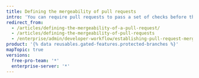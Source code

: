 ```yaml
---
title: Defining the mergeability of pull requests
intro: 'You can require pull requests to pass a set of checks before they can be merged. For example, you can block pull requests that don\'t pass status checks or require that pull requests have a specific number of approving reviews before they can be merged.'
redirect_from:
  - /articles/defining-the-mergeability-of-a-pull-request/
  - /articles/defining-the-mergeability-of-pull-requests
  - /enterprise/admin/developer-workflow/establishing-pull-request-merge-conditions
product: '{% data reusables.gated-features.protected-branches %}'
mapTopic: true
versions:
  free-pro-team: '*'
  enterprise-server: '*'
---
```


